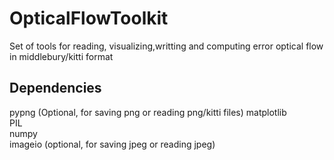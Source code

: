 # OpticalFlowToolkit
Set of tools for reading, visualizing,writting and computing error  optical flow in middlebury/kitti format 



## Dependencies  
pypng (Optional, for saving png or reading png/kitti files) 
matplotlib  
PIL  
numpy  
imageio (optional, for saving jpeg or reading jpeg)
